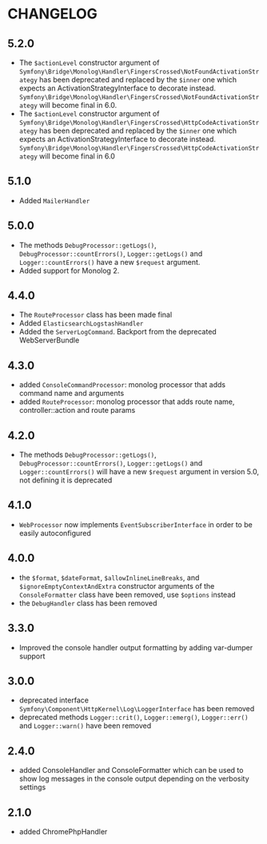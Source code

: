 CHANGELOG
=========

5.2.0
-----

 * The `$actionLevel` constructor argument of `Symfony\Bridge\Monolog\Handler\FingersCrossed\NotFoundActivationStrategy` has been deprecated and replaced by the `$inner` one which expects an ActivationStrategyInterface to decorate instead. `Symfony\Bridge\Monolog\Handler\FingersCrossed\NotFoundActivationStrategy` will become final in 6.0.
 * The `$actionLevel` constructor argument of `Symfony\Bridge\Monolog\Handler\FingersCrossed\HttpCodeActivationStrategy` has been deprecated and replaced by the `$inner` one which expects an ActivationStrategyInterface to decorate instead. `Symfony\Bridge\Monolog\Handler\FingersCrossed\HttpCodeActivationStrategy` will become final in 6.0

5.1.0
-----

 * Added `MailerHandler`

5.0.0
-----

 * The methods `DebugProcessor::getLogs()`, `DebugProcessor::countErrors()`, `Logger::getLogs()` and `Logger::countErrors()` have a new `$request` argument.
 * Added support for Monolog 2.

4.4.0
-----

* The `RouteProcessor` class has been made final
* Added `ElasticsearchLogstashHandler`
* Added the `ServerLogCommand`. Backport from the deprecated WebServerBundle

4.3.0
-----

 * added `ConsoleCommandProcessor`: monolog processor that adds command name and arguments
 * added `RouteProcessor`: monolog processor that adds route name, controller::action and route params

4.2.0
-----

 * The methods `DebugProcessor::getLogs()`, `DebugProcessor::countErrors()`, `Logger::getLogs()`
   and `Logger::countErrors()` will have a new `$request` argument in version 5.0, not defining
   it is deprecated

4.1.0
-----

 * `WebProcessor` now implements `EventSubscriberInterface` in order to be easily autoconfigured

4.0.0
-----

 * the `$format`, `$dateFormat`, `$allowInlineLineBreaks`, and `$ignoreEmptyContextAndExtra`
   constructor arguments of the `ConsoleFormatter` class have been removed, use
   `$options` instead
 * the `DebugHandler` class has been removed

3.3.0
-----

 * Improved the console handler output formatting by adding var-dumper support

3.0.0
-----

 * deprecated interface `Symfony\Component\HttpKernel\Log\LoggerInterface` has been removed
 * deprecated methods `Logger::crit()`, `Logger::emerg()`, `Logger::err()` and `Logger::warn()` have been removed

2.4.0
-----

 * added ConsoleHandler and ConsoleFormatter which can be used to show log messages
   in the console output depending on the verbosity settings

2.1.0
-----

 * added ChromePhpHandler
